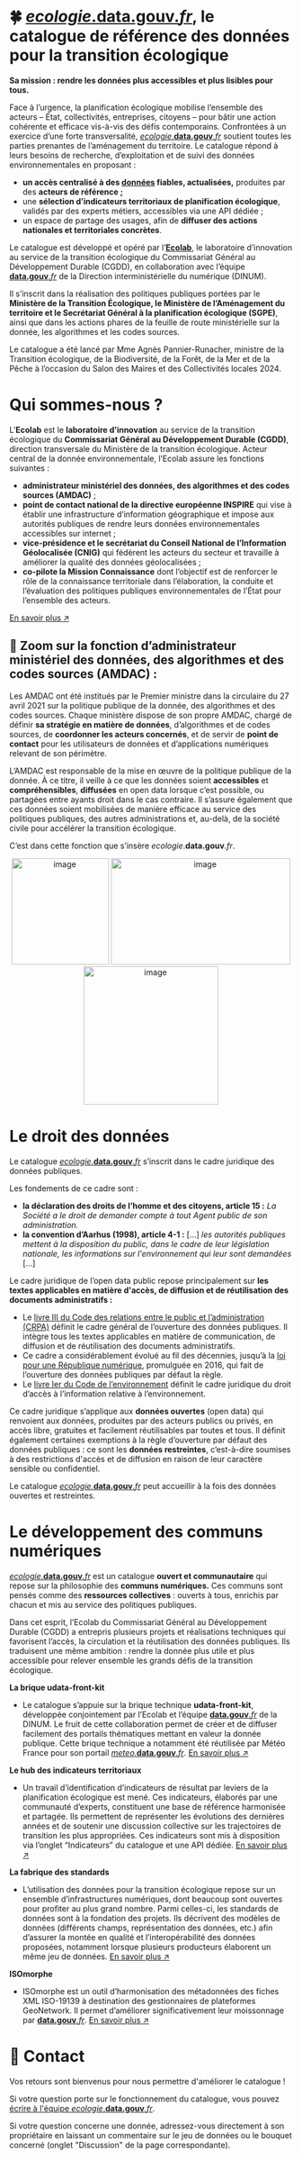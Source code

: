 # 🍀 [*ecologie*.data.gouv.*fr*](http://ecologie.data.gouv.fr/), le catalogue de référence des données pour la transition écologique

**Sa mission : rendre les données plus accessibles et plus lisibles pour tous.** 

Face à l’urgence, la planification écologique mobilise l’ensemble des acteurs – État, collectivités, entreprises, citoyens – pour bâtir une action cohérente et efficace vis-à-vis des défis contemporains. Confrontées à un exercice d’une forte transversalité, [ *ecologie*.**data.gouv**.*fr*](http://ecologie.data.gouv.fr/) soutient toutes les parties prenantes de l’aménagement du territoire. Le catalogue répond à leurs besoins de recherche, d’exploitation et de suivi des données environnementales en proposant :

- **un accès centralisé à des [données](https://ecologie.data.gouv.fr/datasets) fiables, actualisées,** produites par des **acteurs de référence ;**
- une **sélection d’indicateurs territoriaux de planification écologique**, validés par des experts métiers, accessibles via une API dédiée ;
- un espace de partage des usages, afin de **diffuser des actions nationales et territoriales concrètes**.

Le catalogue est développé et opéré par l’**[Ecolab](https://www.notion.so/A-propos-23f0dc2226f580e0918dd553c6a4f3c9?pvs=21)**, le laboratoire d’innovation au service de la transition écologique du Commissariat Général au Développement Durable (CGDD), en collaboration avec l’équipe [ **data.gouv**.*fr*](http://data.gouv.fr) de la Direction interministérielle du numérique (DINUM). 

Il s’inscrit dans la réalisation des politiques publiques portées par le **Ministère de la Transition Écologique, le Ministère de l’Aménagement du territoire et le Secrétariat Général à la planification écologique (SGPE)**, ainsi que dans les actions phares de la feuille de route ministérielle sur la donnée, les algorithmes et les codes sources.

Le catalogue a été lancé par Mme Agnès Pannier-Runacher, ministre de la Transition écologique, de la Biodiversité, de la Forêt, de la Mer et de la Pêche à l’occasion du Salon des Maires et des Collectivités locales 2024.

# Qui sommes-nous ?

L’**Ecolab** est le **laboratoire d’innovation** au service de la transition écologique du **Commissariat Général au Développement Durable (CGDD)**, direction transversale du Ministère de la transition écologique. Acteur central de la donnée environnementale, l’Ecolab assure les fonctions suivantes : 

- **administrateur ministériel des données, des algorithmes et des codes sources (AMDAC)** ;
- **point de contact national de la directive européenne INSPIRE** qui vise à établir une infrastructure d’information géographique et impose aux autorités publiques de rendre leurs données environnementales accessibles sur internet ;
- **vice-présidence et le secrétariat du Conseil National de l’Information Géolocalisée (CNIG)** qui fédèrent les acteurs du secteur et travaille à améliorer la qualité des données géolocalisées ;
- **co-pilote la Mission Connaissance** dont l’objectif est de renforcer le rôle de la connaissance territoriale dans l’élaboration, la conduite et l’évaluation des politiques publiques environnementales de l’État pour l’ensemble des acteurs.

[En savoir plus ↗️](https://greentechinnovation.fr/) 

## 🔎 Zoom sur la fonction d’administrateur ministériel des données, des algorithmes et des codes sources (AMDAC) :

Les AMDAC ont été institués par le Premier ministre dans la circulaire du 27 avril 2021 sur la politique publique de la donnée, des algorithmes et des codes sources. Chaque ministère dispose de son propre AMDAC, chargé de définir **sa stratégie en matière de données**, d’algorithmes et de codes sources, de **coordonner les acteurs concernés**, et de servir de **point de contact** pour les utilisateurs de données et d’applications numériques relevant de son périmètre.

L’AMDAC est responsable de la mise en œuvre de la politique publique de la donnée. À ce titre, il veille à ce que les données soient **accessibles** et **compréhensibles**, **diffusées** en open data lorsque c’est possible, ou partagées entre ayants droit dans le cas contraire. Il s’assure également que ces données soient mobilisées de manière efficace au service des politiques publiques, des autres administrations et, au-delà, de la société civile pour accélérer la transition écologique. 

C’est dans cette fonction que s’insère *ecologie*.**data.gouv**.*fr*.

<p align="center">
<img width="173,5" height="189" alt="image" src="https://github.com/user-attachments/assets/0a9d9aaf-45bd-4c78-b2d3-81cdf709b3c2" />
<img width="319" height="189" alt="image" src="https://github.com/user-attachments/assets/2366cdba-d074-4e38-b879-6e5c04e112d5" />
<img width="240" height="246" alt="image" src="https://github.com/user-attachments/assets/1532f923-f766-42ac-b42d-6b8fcba83e1f" />
</p>

# Le droit des données

Le catalogue [ *ecologie*.**data.gouv**.*fr*](http://ecologie.data.gouv.fr) s’inscrit dans le cadre juridique des données publiques. 

Les fondements de ce cadre sont : 

- **la déclaration des droits de l’homme et des citoyens, article 15 :** *La Société a le droit de demander compte à tout Agent public de son administration.*
- **la convention d’Aarhus (1998), article 4-1 :** […] *les autorités publiques mettent à la disposition du public, dans le cadre de leur législation nationale, les informations sur l'environnement qui leur sont demandées* […]

Le cadre juridique de l’open data public repose principalement sur **les textes applicables en matière d'accès, de diffusion et de réutilisation des documents administratifs :** 

- Le [livre III du Code des relations entre le public et l’administration (CRPA)](https://search.piaf.etalab.studio/crpa) définit le cadre général de l’ouverture des données publiques. Il intègre tous les textes applicables en matière de communication, de diffusion et de réutilisation des documents administratifs.
- Ce cadre a considérablement évolué au fil des décennies, jusqu’à la [loi pour une République numérique](https://www.legifrance.gouv.fr/affichLoiPubliee.do?idDocument=JORFDOLE000031589829&type=general&legislature=14), promulguée en 2016, qui fait de l’ouverture des données publiques par défaut la règle.
- Le [livre Ier du Code de l’environnement](https://www.legifrance.gouv.fr/codes/section_lc/LEGITEXT000006074220/LEGISCTA000006159212/#LEGISCTA000006159212) définit le cadre juridique du droit d’accès à l’information relative à l’environnement.

Ce cadre juridique s’applique aux **données ouvertes** (open data) qui renvoient aux données, produites par des acteurs publics ou privés, en accès libre, gratuites et facilement réutilisables par toutes et tous. Il définit également certaines exemptions à la règle d’ouverture par défaut des données publiques : ce sont les **données restreintes**, c’est-à-dire soumises à des restrictions d'accès et de diffusion en raison de leur caractère sensible ou confidentiel. 

Le catalogue [ *ecologie*.**data.gouv**.*fr*](http://ecologie.data.gouv.fr) peut accueillir à la fois des données ouvertes et restreintes.

# Le développement des communs numériques

[ *ecologie*.**data.gouv**.*fr*](http://ecologie.data.gouv.fr) est un catalogue **ouvert et communautaire** qui repose sur la philosophie des **communs numériques.** Ces communs sont pensés comme des **ressources collectives** : ouverts à tous, enrichis par chacun et mis au service des politiques publiques.

Dans cet esprit, l’Ecolab du Commissariat Général au Développement Durable (CGDD) a entrepris plusieurs projets et réalisations techniques qui favorisent l’accès, la circulation et la réutilisation des données publiques. Ils traduisent une même ambition : rendre la donnée plus utile et plus accessible pour relever ensemble les grands défis de la transition écologique.

**La brique udata-front-kit**

- Le catalogue s’appuie sur la brique technique **udata-front-kit**, développée conjointement par l’Ecolab et l’équipe [ **data.gouv**.*fr*](http://data.gouv.fr/) de la DINUM. Le fruit de cette collaboration permet de créer et de diffuser facilement des portails thématiques mettant en valeur la donnée publique. Cette brique technique a notamment été réutilisée par Météo France pour son portail [ *meteo*.**data.gouv**.*fr*](http://meteo.data.gouv.fr). [En savoir plus ↗️](https://github.com/opendatateam/udata-front-kit)

**Le hub des indicateurs territoriaux**

- Un travail d’identification d’indicateurs de résultat par leviers de la planification écologique est mené. Ces indicateurs, élaborés par une communauté d’experts, constituent une base de référence harmonisée et partagée. Ils permettent de représenter les évolutions des dernières années et de soutenir une discussion collective sur les trajectoires de transition les plus appropriées. Ces indicateurs sont mis à disposition via l’onglet “Indicateurs” du catalogue et une API dédiée. [En savoir plus ↗️](https://greentechinnovation.fr/indicateurs-territoriaux/)

**La fabrique des standards** 

- L’utilisation des données pour la transition écologique repose sur un ensemble d’infrastructures numériques, dont beaucoup sont ouvertes pour profiter au plus grand nombre. Parmi celles-ci, les standards de données sont à la fondation des projets. Ils décrivent des modèles de données (différents champs, représentation des données, etc.) afin d’assurer la montée en qualité et l’interopérabilité des données proposées, notamment lorsque plusieurs producteurs élaborent un même jeu de données. [En savoir plus ↗️](https://guides.data.gouv.fr/guides-de-data.gouv.fr/fabrique-des-standards/la-fabrique-des-standards)

**ISOmorphe** 

- ISOmorphe est un outil d’harmonisation des métadonnées des fiches XML ISO-19139 à destination des gestionnaires de plateformes GeoNetwork. Il permet d’améliorer significativement leur moissonnage par [ **data.gouv**.*fr*](http://data.gouv.fr). [En savoir plus ↗️](https://isomorphe.data.developpement-durable.gouv.fr/)
 
# 📩 Contact

Vos retours sont bienvenus pour nous permettre d'améliorer le catalogue !

Si votre question porte sur le fonctionnement du catalogue, vous pouvez [écrire à l'équipe *ecologie*.**data.gouv**.*fr*](mailto:ecospheres@developpement-durable.gouv.fr).

Si votre question concerne une donnée, adressez-vous directement à son propriétaire en laissant un commentaire sur le jeu de données ou le bouquet concerné (onglet "Discussion" de la page correspondante).
